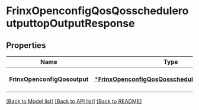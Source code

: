 # FrinxOpenconfigQosQosscheduleroutputtopOutputResponse

## Properties
Name | Type | Description | Notes
------------ | ------------- | ------------- | -------------
**FrinxOpenconfigQosoutput** | [***FrinxOpenconfigQosQosscheduleroutputtopOutput**](frinx.openconfig.qos.qosscheduleroutputtop.Output.md) |  | [optional] [default to null]

[[Back to Model list]](../README.md#documentation-for-models) [[Back to API list]](../README.md#documentation-for-api-endpoints) [[Back to README]](../README.md)


